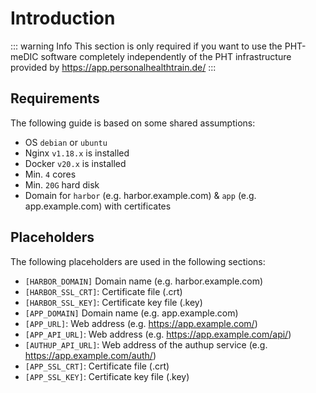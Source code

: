 # Introduction 
::: warning Info
This section is only required if you want to use the PHT-meDIC software completely independently of the PHT infrastructure provided by  https://app.personalhealthtrain.de/
:::
## Requirements
The following guide is based on some shared assumptions:

- OS `debian` or `ubuntu`
- Nginx `v1.18.x` is installed
- Docker `v20.x` is installed
- Min. `4` cores
- Min. `20G` hard disk
- Domain for `harbor` (e.g. harbor.example.com) & `app` (e.g. app.example.com) with certificates

## Placeholders

The following placeholders are used in the following sections:
- `[HARBOR_DOMAIN]` Domain name (e.g. harbor.example.com)
- `[HARBOR_SSL_CRT]`: Certificate file (.crt)
- `[HARBOR_SSL_KEY]`: Certificate key file (.key)
- `[APP_DOMAIN]` Domain name (e.g. app.example.com)
- `[APP_URL]`: Web address (e.g. https://app.example.com/)
- `[APP_API_URL]`: Web address (e.g. https://app.example.com/api/)
- `[AUTHUP_API_URL]`: Web address of the authup service (e.g. https://app.example.com/auth/)
- `[APP_SSL_CRT]`: Certificate file (.crt)
- `[APP_SSL_KEY]`: Certificate key file (.key)
